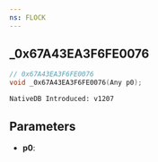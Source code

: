 ```yaml
---
ns: FLOCK
---
```

## _0x67A43EA3F6FE0076

```c
// 0x67A43EA3F6FE0076
void _0x67A43EA3F6FE0076(Any p0);
```

```
NativeDB Introduced: v1207
```

## Parameters
* **p0**:

